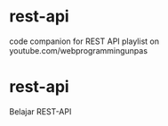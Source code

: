 # rest-api
code companion for REST API playlist on youtube.com/webprogrammingunpas

# rest-api
Belajar REST-API
